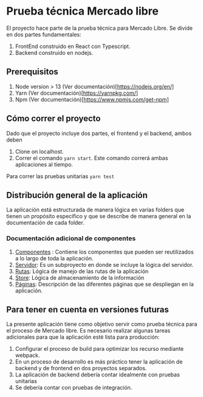 # Prueba técnica Mercado libre

El proyecto hace parte de la prueba técnica para Mercado Libre. Se divide en dos partes fundamentales:

1. FrontEnd construido en React con Typescript.
2. Backend construido en nodejs.

## Prerequisitos

1. Node version > 13 (Ver documentación)[https://nodejs.org/en/]
2. Yarn (Ver documentación)[https://yarnpkg.com/]
3. Npm (Ver documentación)[https://www.npmjs.com/get-npm]

## Cómo correr el proyecto

Dado que el proyecto incluye dos partes, el frontend y el backend, ambos deben 

1. Clone on localhost.
2. Correr el comando `yarn start`. Este comando correrá ambas aplicaciones al tiempo.

Para correr las pruebas unitarias `yarn test`

## Distribución general de la aplicación

La aplicación está estructurada de manera lógica en varias folders que tienen un propósito específico y que se describe de manera general en la documentación de cada folder. 
### Documentación adicional de componentes
1. [Componentes](./components) : Contiene los componentes que pueden ser reutilizados a lo largo de toda la aplicación. 
1. [Servidor](./server): Es un subproyecto en donde se incluye la lógica del servidor. 
1. [Rutas](./Routes): Lógica de manejo de las rutas de la aplicación
1. [Store](./Store): Lógica de almacenamiento de la información 
1. [Páginas](./pages): Descripción de las diferentes páginas que se despliegan en la aplicación.


## Para tener en cuenta en versiones futuras

La presente aplicación tiene como objetivo servir como prueba técnica para el proceso de Mercado libre. Es necesario realizar algunas tareas adicionales para que la aplicación esté lista para producción:

1. Configurar el proceso de build para optimizar los recurso mediante webpack.
1. En un proceso de desarrollo es más práctico tener la aplicación de backend y de frontend en dos proyectos separados.
1. La aplicación de backend debería contar idealmente con pruebas unitarias
1. Se debería contar con pruebas de integración.
